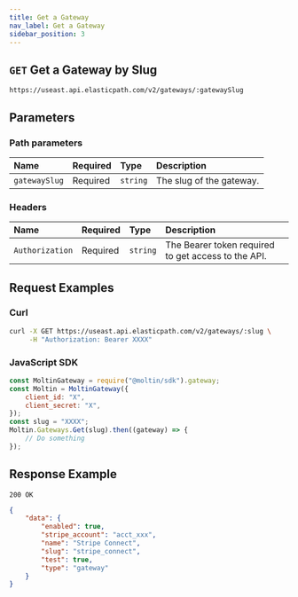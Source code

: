 ```yaml
---
title: Get a Gateway
nav_label: Get a Gateway
sidebar_position: 3
---
```


## `GET` Get a Gateway by Slug

```http
https://useast.api.elasticpath.com/v2/gateways/:gatewaySlug
```

## Parameters

### Path parameters

| Name            | Required | Type     | Description              |
|:----------------|:---------|:---------|:-------------------------|
| `gatewaySlug`   | Required | `string` | The slug of the gateway. |

### Headers

| Name            | Required | Type     | Description                          |
|:----------------|:---------|:---------|:-------------------------------------|
| `Authorization` | Required | `string` | The Bearer token required to get access to the API. |

## Request Examples

### Curl

```bash
curl -X GET https://useast.api.elasticpath.com/v2/gateways/:slug \
     -H "Authorization: Bearer XXXX"
```

### JavaScript SDK

```javascript
const MoltinGateway = require("@moltin/sdk").gateway;
const Moltin = MoltinGateway({
    client_id: "X",
    client_secret: "X",
});
const slug = "XXXX";
Moltin.Gateways.Get(slug).then((gateway) => {
    // Do something
});
```

## Response Example

`200 OK`

```json
{
    "data": {
        "enabled": true,
        "stripe_account": "acct_xxx",
        "name": "Stripe Connect",
        "slug": "stripe_connect",
        "test": true,
        "type": "gateway"
    }
}
```

